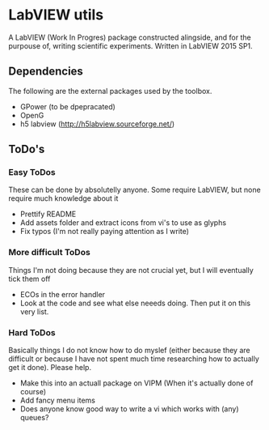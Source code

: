 # LabVIEW utils
A LabVIEW (Work In Progres) package constructed alingside, and for the purpouse of, writing scientific experiments. Written in LabVIEW 2015 SP1.

## Dependencies
The following are the external packages used by the toolbox.

 - GPower (to be dpepracated)
 - OpenG
 - h5 labview (http://h5labview.sourceforge.net/)

## ToDo's
### Easy ToDos
These can be done by absolutelly anyone. Some require LabVIEW, but none require much knowledge about it
 - Prettify README
 - Add assets folder and extract icons from vi's to use as glyphs
 - Fix typos (I'm not really paying attention as I write)


### More difficult ToDos
Things I'm not doing because they are not crucial yet, but I will eventually tick them off
 - ECOs in the error handler
 - Look at the code and see what else neeeds doing. Then put it on this very list.

### Hard ToDos
Basically things I do not know how to do myslef (either because they are difficult or because I have not spent much time researching how to actually get it done). Please help.
 - Make this into an actuall package on VIPM (When it's actually done of course)
 - Add fancy menu items
 - Does anyone know good way to write a vi which works with (any) queues?
